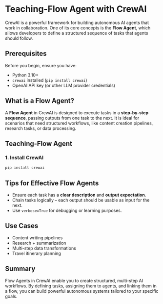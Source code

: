 
# Teaching-Flow Agent with CrewAI

CrewAI is a powerful framework for building autonomous AI agents that work in collaboration. One of its core concepts is the **Flow Agent**, which allows developers to define a structured sequence of tasks that agents should follow.


## Prerequisites

Before you begin, ensure you have:

- Python 3.10+
- `crewai` installed (`pip install crewai`)
- OpenAI API key (or other LLM provider credentials)

## What is a Flow Agent?

A **Flow Agent** in CrewAI is designed to execute tasks in a **step-by-step sequence**, passing outputs from one task to the next. It is ideal for scenarios that need structured workflows, like content creation pipelines, research tasks, or data processing.

## Teaching-Flow Agent

### 1. Install CrewAI

```bash
pip install crewai
````

## Tips for Effective Flow Agents

* Ensure each task has a **clear description** and **output expectation**.
* Chain tasks logically – each output should be usable as input for the next.
* Use `verbose=True` for debugging or learning purposes.

## Use Cases

* Content writing pipelines
* Research + summarization
* Multi-step data transformations
* Travel itinerary planning

## Summary

Flow Agents in CrewAI enable you to create structured, multi-step AI workflows. By defining tasks, assigning them to agents, and linking them in a flow, you can build powerful autonomous systems tailored to your specific goals.

